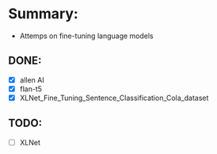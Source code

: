 # Summary:
* Attemps on fine-tuning language models

## DONE:
* [x] allen AI
* [x] flan-t5
* [x] XLNet_Fine_Tuning_Sentence_Classification_Cola_dataset

## TODO:
* [ ] XLNet
